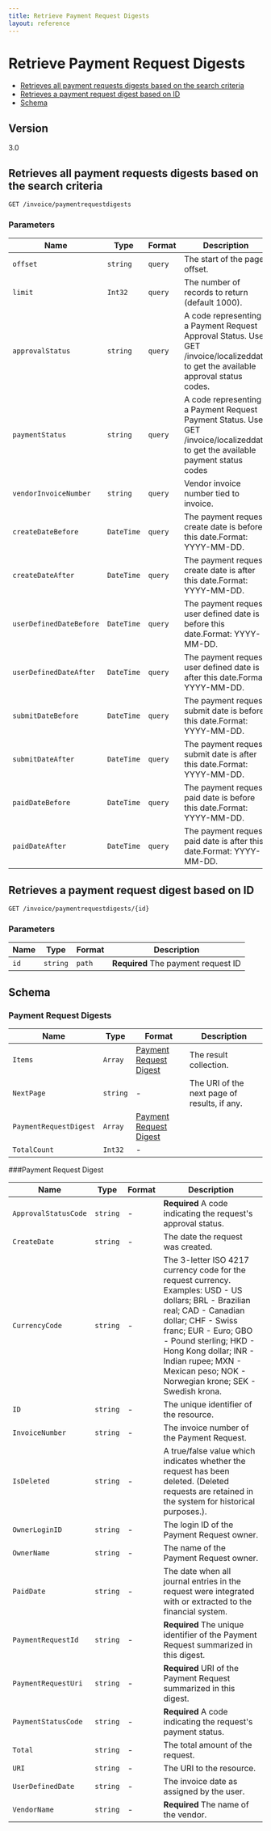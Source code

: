 ```yaml
---
title: Retrieve Payment Request Digests
layout: reference
---
```



# Retrieve Payment Request Digests

* [Retrieves all payment requests digests based on the search criteria](#get)
* [Retrieves a payment request digest based on ID](#getID)
* [Schema](#schema)  

## Version
3.0  

## <a name="get"></a>Retrieves all payment requests digests based on the search criteria

    GET /invoice/paymentrequestdigests

        
### Parameters

Name | Type | Format | Description
-----|------|--------|------------			
`offset`	|	`string`	|	`query`	|	The start of the page offset.
`limit`	|	`Int32`	|	`query`	|	The number of records to return (default 1000).
`approvalStatus`	|	`string`	|	`query`	|	A code representing a Payment Request Approval Status. Use GET /invoice/localizeddata to get the available approval status codes.
`paymentStatus`	|	`string`	|	`query`	|	A code representing a Payment Request Payment Status. Use GET /invoice/localizeddata to get the available payment status codes
`vendorInvoiceNumber`	|	`string`	|	`query`	|	Vendor invoice number tied to invoice.
`createDateBefore`	|	`DateTime`	|	`query`	|	The payment request create date is before this date.Format: YYYY-MM-DD.
`createDateAfter`	|	`DateTime`	|	`query`	|	The payment request create date is after this date.Format: YYYY-MM-DD.
`userDefinedDateBefore`	|	`DateTime`	|	`query`	|	The payment request user defined date is before this date.Format: YYYY-MM-DD.
`userDefinedDateAfter`	|	`DateTime`	|	`query`	|	The payment request user defined date is after this date.Format: YYYY-MM-DD.
`submitDateBefore`	|	`DateTime`	|	`query`	|	The payment request submit date is before this date.Format: YYYY-MM-DD.
`submitDateAfter`	|	`DateTime`	|	`query`	|	The payment request submit date is after this date.Format: YYYY-MM-DD.
`paidDateBefore`	|	`DateTime`	|	`query`	|	The payment request paid date is before this date.Format: YYYY-MM-DD.
`paidDateAfter`	|	`DateTime`	|	`query`	|	The payment request paid date is after this date.Format: YYYY-MM-DD.



## <a name="getID"></a>Retrieves a payment request digest based on ID

    GET /invoice/paymentrequestdigests/{id}


### Parameters

Name | Type | Format | Description
-----|------|--------|------------
`id`	|	`string`	|	`path`	|	**Required** The payment request ID



## <a name="schema"></a>Schema


### Payment Request Digests

Name | Type | Format | Description
-----|------|--------|------------
`Items`	|	`Array`	|	[Payment Request Digest](#paymentrequestdigest)	|	The result collection.
`NextPage`	|	`string`	|	-	|	The URI of the next page of results, if any.
`PaymentRequestDigest`	|	`Array`	|	[Payment Request Digest](#paymentrequestdigest)	|	
`TotalCount`	|	`Int32`	|	-	|	


###<a name="paymentrequestdigest"></a>Payment Request Digest

Name | Type | Format | Description
-----|------|--------|------------
`ApprovalStatusCode`	|	`string`	|	-	|	**Required** A code indicating the request's approval status.
`CreateDate`	|	`string`	|	-	|	The date the request was created.
`CurrencyCode`	|	`string`	|	-	|	The 3-letter ISO 4217 currency code for the request currency. Examples: USD - US dollars; BRL - Brazilian real; CAD - Canadian dollar; CHF - Swiss franc; EUR - Euro; GBO - Pound sterling; HKD - Hong Kong dollar; INR - Indian rupee; MXN - Mexican peso; NOK - Norwegian krone; SEK - Swedish krona.
`ID`	|	`string`	|	-	|	The unique identifier of the resource.
`InvoiceNumber`	|	`string`	|	-	|	The invoice number of the Payment Request.
`IsDeleted`	|	`string`	|	-	|	A true/false value which indicates whether the request has been deleted. (Deleted requests are retained in the system for historical purposes.).
`OwnerLoginID`	|	`string`	|	-	|	The login ID of the Payment Request owner.
`OwnerName`	|	`string`	|	-	|	The name of the Payment Request owner.
`PaidDate`	|	`string`	|	-	|	The date when all journal entries in the request were integrated with or extracted to the financial system.
`PaymentRequestId`	|	`string`	|	-	|	**Required** The unique identifier of the Payment Request summarized in this digest.
`PaymentRequestUri`	|	`string`	|	-	|	**Required**  URI of the Payment Request summarized in this digest.
`PaymentStatusCode`	|	`string`	|	-	|	**Required** A code indicating the request's payment status.
`Total`	|	`string`	|	-	|	The total amount of the request.
`URI`	|	`string`	|	-	|	The URI to the resource.
`UserDefinedDate`	|	`string`	|	-	|	The invoice date as assigned by the user.
`VendorName`	|	`string`	|	-	|	**Required** The name of the vendor.



